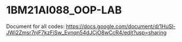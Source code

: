 # 1BM21AI088_OOP-LAB
Document for all codes:
https://docs.google.com/document/d/1HuSl-JWi2Zmsr7njF7kzFiSw_Evnqn54dJCjO8wCcR4/edit?usp=sharing
